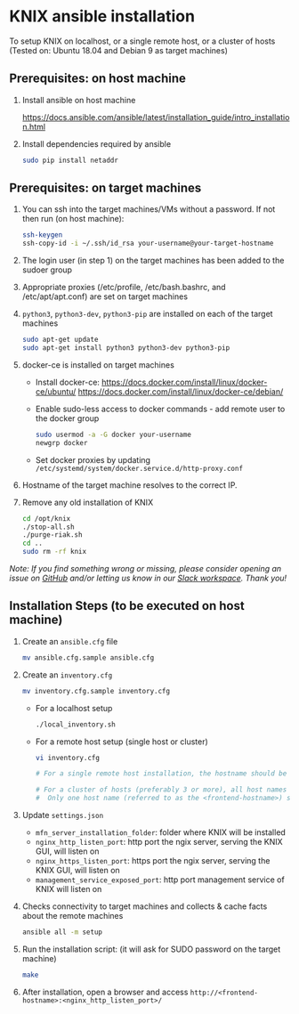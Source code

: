 <!--
   Copyright 2020 The KNIX Authors

   Licensed under the Apache License, Version 2.0 (the "License");
   you may not use this file except in compliance with the License.
   You may obtain a copy of the License at

       http://www.apache.org/licenses/LICENSE-2.0

   Unless required by applicable law or agreed to in writing, software
   distributed under the License is distributed on an "AS IS" BASIS,
   WITHOUT WARRANTIES OR CONDITIONS OF ANY KIND, either express or implied.
   See the License for the specific language governing permissions and
   limitations under the License.
-->

# KNIX ansible installation

To setup KNIX on localhost, or a single remote host, or a cluster of hosts
(Tested on: Ubuntu 18.04 and Debian 9 as target machines)

## Prerequisites: on host machine

1. Install ansible on host machine

    <https://docs.ansible.com/ansible/latest/installation_guide/intro_installation.html>

2. Install dependencies required by ansible

    ```bash
    sudo pip install netaddr
    ```

## Prerequisites: on target machines

1. You can ssh into the target machines/VMs without a password. If not then run (on host machine):

    ```bash
    ssh-keygen
    ssh-copy-id -i ~/.ssh/id_rsa your-username@your-target-hostname
    ```

2. The login user (in step 1) on the target machines has been added to the sudoer group

3. Appropriate proxies (/etc/profile, /etc/bash.bashrc, and /etc/apt/apt.conf) are set on target machines

4. `python3`, `python3-dev`, `python3-pip` are installed on each of the target machines

    ```bash
    sudo apt-get update
    sudo apt-get install python3 python3-dev python3-pip
    ```

5. docker-ce is installed on target machines

    * Install docker-ce:
    <https://docs.docker.com/install/linux/docker-ce/ubuntu/>
    <https://docs.docker.com/install/linux/docker-ce/debian/>

    * Enable sudo-less access to docker commands - add remote user to the docker group

        ```bash
        sudo usermod -a -G docker your-username
        newgrp docker
        ```

    * Set docker proxies by updating `/etc/systemd/system/docker.service.d/http-proxy.conf`

6. Hostname of the target machine resolves to the correct IP.

7. Remove any old installation of KNIX

    ```bash
    cd /opt/knix
    ./stop-all.sh
    ./purge-riak.sh
    cd ..
    sudo rm -rf knix
    ```

*Note: If you find something wrong or missing, please consider opening an issue on [GitHub](https://github.com/knix-microfunctions/knix) and/or letting us know in our [Slack workspace](https://knix.slack.com). Thank you!*


## Installation Steps (to be executed on host machine)

1. Create an `ansible.cfg` file

    ``` bash
    mv ansible.cfg.sample ansible.cfg
    ```

2. Create an `inventory.cfg`

    ```bash
    mv inventory.cfg.sample inventory.cfg
    ```

    * For a localhost setup

        ```bash
        ./local_inventory.sh
        ```

    * For a remote host setup (single host or cluster)

        ```bash
        vi inventory.cfg

        # For a single remote host installation, the hostname should be added to all groups.

        # For a cluster of hosts (preferably 3 or more), all host names must be added to [riak] group.
        #  Only one host name (referred to as the <frontend-hostname>) should be added for other groups [elasticsearch], [management], [frontend], and [nginx].
        ```

3. Update `settings.json`
    * `mfn_server_installation_folder`: folder where KNIX will be installed
    * `nginx_http_listen_port`: http port the ngix server, serving the KNIX GUI, will listen on
    * `nginx_https_listen_port`: https port the ngix server, serving the KNIX GUI, will listen on
    * `management_service_exposed_port`: http port management service of KNIX will listen on

4. Checks connectivity to target machines and collects & cache facts about the remote machines

    ```bash
    ansible all -m setup
    ```

5. Run the installation script: (it will ask for SUDO password on the target machine)

    ```bash
    make
    ```

6. After installation, open a browser and access `http://<frontend-hostname>:<nginx_http_listen_port>/`

